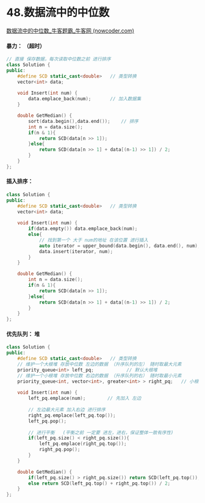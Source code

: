 # 48.数据流中的中位数

[数据流中的中位数_牛客题霸_牛客网 (nowcoder.com)](https://www.nowcoder.com/practice/9be0172896bd43948f8a32fb954e1be1?tpId=295&tags=&title=&difficulty=0&judgeStatus=0&rp=0&sourceUrl=%2Fexam%2Foj%3Fpage%3D1%26tab%3D%E7%AE%97%E6%B3%95%E7%AF%87%26topicId%3D295)



#### 暴力： （超时）

```c++
// 直接 保存数据，每次读取中位数之前 进行排序
class Solution {
public:
    #define SCD static_cast<double>   // 类型转换
    vector<int> data;
    
    void Insert(int num) {
        data.emplace_back(num);       // 加入数据集
    }

    double GetMedian() { 
        sort(data.begin(),data.end());    // 排序
        int n = data.size();
        if(n & 1){
            return SCD(data[n >> 1]);
        }else{
            return SCD(data[n >> 1] + data[(n-1) >> 1]) / 2;
        }
    }
};

```



#### 插入排序：

```c++
class Solution {
public:
    #define SCD static_cast<double>   // 类型转换
    vector<int> data;
    
    void Insert(int num) {
        if(data.empty()) data.emplace_back(num);
        else{
            // 找到第一个 大于 num的地址 在该位置 进行插入 
            auto iterator = upper_bound(data.begin(), data.end(), num);  
            data.insert(iterator, num);
        }
    }

    double GetMedian() { 
        int n = data.size();
        if(n & 1){
            return SCD(data[n >> 1]);
        }else{
            return SCD(data[n >> 1] + data[(n-1) >> 1]) / 2;
        }
    }
};
```



#### 优先队列： 堆

```c++
class Solution {
public:
    #define SCD static_cast<double>   // 类型转换
    // 维护一个大根堆 存放中位数 左边的数据 （升序队列的左） 随时取最大元素
    priority_queue<int> left_pq;            // 默认大根堆
    // 维护一个小根堆 存放中位数 右边的数据 （升序队列的右） 随时取最小元素
    priority_queue<int, vector<int>, greater<int> > right_pq;   // 小根堆， 队首为最小元素
    
    void Insert(int num) {
        left_pq.emplace(num);        // 先加入 左边
        
        // 左边最大元素 加入右边 进行排序
        right_pq.emplace(left_pq.top());
        left_pq.pop();
        
        // 进行平衡   (平衡之前 一定要 进左，进右，保证整体一致有序性)
        if(left_pq.size() < right_pq.size()){
            left_pq.emplace(right_pq.top());
            right_pq.pop();
        }
    }

    double GetMedian() {
        if(left_pq.size() > right_pq.size()) return SCD(left_pq.top());
        else return SCD(left_pq.top() + right_pq.top()) / 2;
    }
};
```
